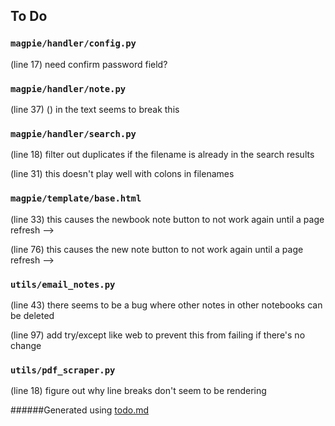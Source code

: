 ## To Do
### ``magpie/handler/config.py``
(line 17) need confirm password field?


### ``magpie/handler/note.py``
(line 37) () in the text seems to break this


### ``magpie/handler/search.py``
(line 18) filter out duplicates if the filename is already in the search results

(line 31) this doesn't play well with colons in filenames


### ``magpie/template/base.html``
(line 33) this causes the newbook note button to not work again until a page refresh -->

(line 76) this causes the new note button to not work again until a page refresh -->


### ``utils/email_notes.py``
(line 43) there seems to be a bug where other notes in other notebooks can be deleted

(line 97) add try/except like web to prevent this from failing if there's no change


### ``utils/pdf_scraper.py``
(line 18) figure out why line breaks don't seem to be rendering

######Generated using [todo.md](https://github.com/charlesthomas/todo.md)
